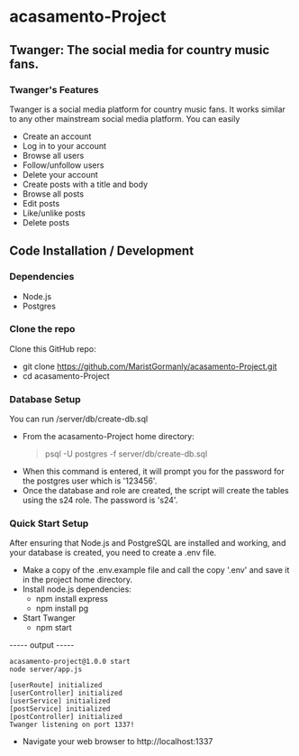 # acasamento-Project
## Twanger: The social media for country music fans.

### Twanger's Features
Twanger is a social media platform for country music fans. It works similar to any other mainstream social media platform. You can easily
- Create an account
- Log in to your account
- Browse all users
- Follow/unfollow users
- Delete your account
- Create posts with a title and body
- Browse all posts
- Edit posts
- Like/unlike posts 
- Delete posts

## Code Installation / Development

### Dependencies
- Node.js
- Postgres

### Clone the repo
Clone this GitHub repo:
- git clone https://github.com/MaristGormanly/acasamento-Project.git
- cd acasamento-Project

### Database Setup
You can run /server/db/create-db.sql
- From the acasamento-Project home directory:
    > psql -U postgres -f server/db/create-db.sql
- When this command is entered, it will prompt you for the password for the postgres user which is '123456'.
- Once the database and role are created, the script will create the tables using the s24 role. The password is 's24'.

### Quick Start Setup
After ensuring that Node.js and PostgreSQL are installed and working, and your database is created, you need to create a .env file.
- Make a copy of the .env.example file and call the copy '.env' and save it in the project home directory.
- Install node.js dependencies:
    - npm install express
    - npm install pg
- Start Twanger
    - npm start

----- output -----

    acasamento-project@1.0.0 start
    node server/app.js

    [userRoute] initialized
    [userController] initialized
    [userService] initialized
    [postService] initialized
    [postController] initialized
    Twanger listening on port 1337!

- Navigate your web browser to http://localhost:1337